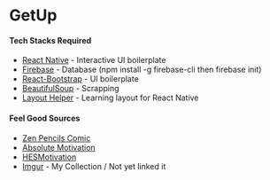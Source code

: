 # GetUp

#### Tech Stacks Required

* [React Native](https://facebook.github.io/react-native/docs/tutorial) - Interactive UI boilerplate
* [Firebase](https://firebase.google.com/) - Database (npm install -g firebase-cli then firebase init)
* [React-Bootstrap](https://react-bootstrap.github.io/) - UI boilerplate
* [BeautifulSoup](https://www.crummy.com/software/BeautifulSoup/) - Scrapping
* [Layout Helper](https://yogalayout.com/playground) - Learning layout for React Native

#### Feel Good Sources

* [Zen Pencils Comic](https://zenpencils.com/)
* [Absolute Motivation](https://www.youtube.com/channel/UCpmZQGTZXn9xd4nN59pbIWQ)
* [HESMotivation](https://www.youtube.com/channel/UC3gWv-0A3qEeFBJESlsJa0g)
* [Imgur](https://imgur.com/user/loserTrying/favorites/folder/1228477/feel-good) - My Collection / Not yet linked it
